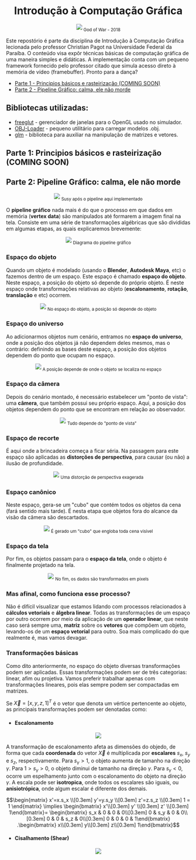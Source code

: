 ﻿<h1 align="center">Introdução à Computação Gráfica</h1>

<p align="center">
  <img src="https://raw.githubusercontent.com/Gabrielnero000/Computacao-Grafica/master/assets/kratossmile.jpg">
  <sub>God of War - 2018
</p>

Este repostório é parte da disciplina de Introdução à Computação Gráfica lecionada pelo professor Christian Pagot na Universidade Federal da Paraíba. O conteúdo visa expôr técnicas básicas de computação gráfica de uma maneira simples e didáticas. A implementação conta com um pequeno framework fornecido pelo professor citado que simula acesso direto à memória de vídeo (framebuffer). Pronto para a dança?

 * [Parte 1 - Principios básicos e rasteirização (COMING SOON)](https://github.com/Gabrielnero000/Computacao-Grafica#parte-1-principios-b%C3%A1sicos-e-rasteiriza%C3%A7%C3%A3o-coming-soon)
 * [Parte 2 - Pipeline Gráfico: calma, ele não morde](https://github.com/Gabrielnero000/Computacao-Grafica#parte-2-pipeline-gr%C3%A1fico-calma-ele-n%C3%A3o-morde)
  
## Bibliotecas utilizadas:
* [freeglut](http://freeglut.sourceforge.net/) - gerenciador de janelas para o OpenGL usado no simulador.
* [OBJ-Loader](https://github.com/Bly7/OBJ-Loader) - pequeno utilitário para carregar modelos .obj.
* [glm](https://glm.g-truc.net/0.9.8/index.html) - biblioteca para auxiliar na manipulação de matrizes e vetores.

## Parte 1: Principios básicos e rasteirização (COMING SOON)

## Parte 2: Pipeline Gráfico: calma, ele não morde

<p align="center">
  <img src="https://raw.githubusercontent.com/Gabrielnero000/Computacao-Grafica/master/assets/susy.png">
  <sub>Susy após o pipeline aqui implementado
</p>

O **pipeline gráfico** nada mais é do que o processo em que dados em memória (**vertex data**) são manipulados até formarem a imagem final na tela. Consiste em uma série de transformações algébricas  que são divididas em algumas etapas, as quais explicaremos brevemente:

<p align="center">
  <img src="https://raw.githubusercontent.com/Gabrielnero000/Computacao-Grafica/master/assets/pipeline.jpeg">
  <sub>Diagrama do pipeline gráfico
</p>

### Espaço do objeto
Quando um objeto é modelado (usando  o **Blender**,  **Autodesk Maya**, etc) o fazemos dentro de um espaço. Este espaço é chamado **espaço do objeto**. Neste espaço, a posição do objeto só depende do próprio objeto. É neste espaço onde transformações relativas ao objeto (**escalonamento**, **rotação**, **translação** e etc) ocorrem.

<p align="center">
  <img src="https://github.com/Gabrielnero000/Computacao-Grafica/blob/master/assets/object_space.png?raw=true">
  <sub>No espaço do objeto, a posição só depende do objeto
</p>

### Espaço do universo
Ao adicionarmos objetos num cenário, entramos no **espaço do universo**, onde a posição dos objetos já não dependem deles mesmos, mas o contrário: definindo as bases deste espaço, a posição dos objetos dependem do ponto que ocupam no espaço.

<p align="center">
  <img src="https://github.com/Gabrielnero000/Computacao-Grafica/blob/master/assets/universe_space.png?raw=true">
  <sub>A posição depende de onde o objeto se localiza no espaço
</p>

### Espaço da câmera
Depois do cenário montado, é necessário estabelecer um "ponto de vista": uma **câmera**, que também possui seu próprio espaço. Aqui, a posição dos objetos dependem do ponto que se encontram em relação ao observador. 

<p align="center">
  <img src="https://github.com/Gabrielnero000/Computacao-Grafica/blob/master/assets/camera_space.png?raw=true">
  <sub>Tudo depende do "ponto de vista"
</p>

### Espaço de recorte
É aqui onde a brincadeira começa a ficar séria. Na passagem para este espaço são aplicadas as **distorções de perspectiva**, para causar (ou não) a ilusão de profundidade.

<p align="center">
  <img src="https://github.com/Gabrielnero000/Computacao-Grafica/blob/master/assets/clipping_space.png?raw=true">
  <sub>Uma distorção de perspectiva exagerada
</p>

### Espaço canônico
Neste espaço, gera-se um "cubo" que contém todos os objetos da cena (fará sentido mais tarde). É nesta etapa que objetos fora do alcance da visão da câmera são descartados.

<p align="center">
  <img src="https://github.com/Gabrielnero000/Computacao-Grafica/blob/master/assets/cannonic_space.png?raw=true">
  <sub>É gerado um "cubo" que engloba toda cena visível
</p>

### Espaço da tela
Por fim, os objetos passam para o **espaço da tela**, onde o objeto é finalmente projetado na tela.

<p align="center">
  <img src="https://github.com/Gabrielnero000/Computacao-Grafica/blob/master/assets/screen_space.png?raw=true">
  <sub>No fim, os dados são transformados em pixels
</p>

### Mas afinal, como funciona esse processo?
Não é difícil visualizar que estamos lidando com processos relacionados à **cálculos vetoriais** e **álgebra linear**. Todas as transformações de um espaço por outro ocorrem por meio da aplicação de um **operador linear**, que neste caso será sempre uma, **matriz** sobre os **vetores** que compõem um objeto, levando-os de um **espaço vetorial** para outro. Soa mais complicado do que realmente é, mas vamos devagar.

### Transformações básicas
Como dito anteriormente, no espaço do objeto diversas transformações podem ser aplicadas. Essas transformações podem ser de três categorias: linear, afim ou projetiva. Vamos preferir trabalhar apenas com transformações lineares, pois elas sempre podem ser compactadas em matrizes.

 Se $\vec{X} = \left[x, y, z, 1 \right]^T$ é o vetor que denota um vértice pertencente ao objeto, as principais transformações podem ser denotadas como:
* #### Escalonamento

<p align="center">
  <img src="https://github.com/Gabrielnero000/Computacao-Grafica/blob/master/assets/scale.png?raw=true">
</p>

A transformação de escalonamento afeta as dimensões do objedo, de forma que cada **coordenada** do vetor $\vec{X}$ é multiplicada por **escalares** $s_x$, $s_y$ e $s_z$, respectivamente. Para  $s_\gamma > 1$, o objeto aumenta de tamanho na direção  $\gamma$.  Para $1 > s_\gamma > 0$, o objeto diminui de tamanho na direção $\gamma$. Para $s_\gamma < 0$, ocorre um espelhamento junto com o escalonamento do objeto na direção $\gamma$. A escala pode ser **isotropica**, onde todos os escalares são iguais, ou **anisiotrópica**, onde algum escalar é diferente dos demais.

$$\begin{matrix} x'=x.s_x \\[0.3em] y'=y.s_y \\[0.3em] z'=z.s_z \\[0.3em] 1 = 1
\end{matrix} \implies
\begin{bmatrix} x'\\[0.3em] y' \\[0.3em] z' \\[0.3em] 1\end{bmatrix}=
\begin{bmatrix} s_x  & 0 & 0  & 0\\[0.3em]
							0 & s_y & 0  & 0\\[0.3em]
							0 & 0 & s_z  & 0\\[0.3em]
							0 & 0 & 0  & 1\end{bmatrix}
.\begin{bmatrix} x\\[0.3em] y\\[0.3em] z\\[0.3em] 1\end{bmatrix}$$

* #### Cisalhamento (Shear)
<p align="center">
  <img src="https://github.com/Gabrielnero000/Computacao-Grafica/blob/master/assets/shear.png?raw=true">
  </p>
